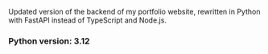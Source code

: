 Updated version of the backend of my portfolio website, rewritten in Python with FastAPI instead of TypeScript and Node.js.


### Python version: 3.12
